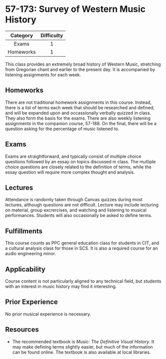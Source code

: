 # 57-173: Survey of Western Music History

| Category | Difficulty |
|:-:       | :-:        |
| Exams    | 1          |
| Homeworks| 1          |

This class provides an extremely broad history of Western Music, stretching from Gregorian chant and earlier to the present day. It is accompanied by listening assignments for each week. 

## Homeworks

There are not traditional homework assignments in this course. Instead, there is a list of terms each week that should be researched and defined, and will be expanded upon and occassionally verbally quizzed in class. They also form the basis for the exams. There are also weekly listening assignments in the companion course, 57-188. On the final, there will be a question asking for the percentage of music listened to. 

## Exams

Exams are straightforward, and typically consist of multiple choice questions followed by an essay on topics discussed in class. The mutliple choice questions are closely related to the definition of terms, while the essay question will require more complex thought and analysis. 

## Lectures

Attendance is randomly taken through Canvas quizzes during most lectures, although questions are not difficult. Lecture may include lecturing on material, group excrercises, and watching and listening to musical performances. Students will also occasionally be asked to define terms. 

## Fulfillments
 
This course counts as PPC general education class for students in CIT, and a cultural analysis class for those in SCS. It is also a required course for an audio engineering minor. 

## Applicability

Course content is not particularly aligned to any technical field, but students with an interest in music history may find it interesting.  

## Prior Experience

No prior musical experience is necessary.

## Resources

- The recommended textbook is _Music: The Definitive Visual History_. It may make defining terms slightly easier, but much of the information can be found online. The textbook is also available at local libraries. 
